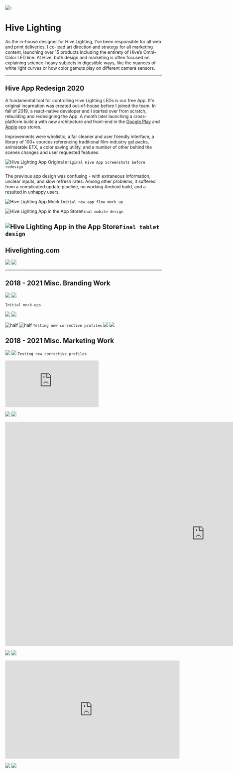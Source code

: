 ![-](./media/root/antenna.jpg)

# Hive Lighting

As the in-house designer for Hive Lighting, I’ve been responsible for all web and print deliveries. I co-lead art direction and strategy for all marketing content, launching over 15 products including the entirety of Hive’s Omni-Color LED line. At Hive, both design and marketing is often focused on explaining science-heavy subjects in digestible ways, like the nuances of white light curves or how color gamuts play on different camera sensors.


<!-- <html>
<iframe src="https://www.youtube.com/embed/vsdhTvO6rXU" frameborder="0" allow="accelerometer; autoplay; encrypted-media; gyroscope; picture-in-picture" allowfullscreen>
</iframe>
</html> -->

---- 

## Hive App Redesign 2020

A fundamental tool for controlling Hive Lighting LEDs is our free App. It's original incarnation was created out-of-house before I joined the team. In fall of 2019, a react-native developer and I started over from scratch, rebuilding and redesigning the App. A month later launching a cross-platform build a with new architecture and front-end in the [Google Play](https://www.google.com/url?sa=t&rct=j&q=&esrc=s&source=web&cd=10&cad=rja&uact=8&ved=2ahUKEwiBoarRp9jnAhVGvJ4KHTWsDAoQFjAJegQIBRAB&url=https%3A%2F%2Fplay.google.com%2Fstore%2Fapps%2Fdetails%3Fid%3Dcom.hive_shot%26hl%3Den_US&usg=AOvVaw16qyVclNevpDdOIigoToyl) and [Apple](https://www.google.com/url?sa=t&rct=j&q=&esrc=s&source=web&cd=11&cad=rja&uact=8&ved=2ahUKEwiBoarRp9jnAhVGvJ4KHTWsDAoQFjAKegQIAxAB&url=https%3A%2F%2Fapps.apple.com%2Fus%2Fapp%2Fhive-shot%2Fid1209171531&usg=AOvVaw099ApqmLHyILUoyUQjr6dE) app stores. 

Improvements were wholistic; a far cleaner and user friendly interface, a library of 100+ sources referencing traditional film-industry gel packs, animatable EFX, a color saving utility, and a number of other behind the scenes changes and user requested features. 

![Hive Lighting App Original](./media/hive/original-shot-app.jpg)
`Original Hive App Screenshots before redesign`

The previous app design was confusing - with extraneous information, unclear inputs, and slow refresh rates. Among other problems, it suffered from a complicated update pipeline, no working Android build, and a resulted in unhappy users. 

![Hive Lighting App Mock](./media/hive/Hive-App-Mock.jpg)
`Initial new app flow mock up`

<!-- ![Mockup frames](./media/hive/hive-shot-design.jpg)
`New app flow` -->

![Hive Lighting App in the App Store](./media/hive/iphone-3-screens.jpg)`Final mobile design`

![Hive Lighting App in the App Store](./media/hive/iPad-EFX-src.jpg)`Final tablet design`
---- 

## Hivelighting.com

![](./media/hive/home.png)
![](./media/hive/photometrics.png)

---- 

## 2018 - 2021 Misc. Branding Work



<div class="double">
<img src="./media/hive/hive-identity1.jpg" class="half">
<img src="./media/hive/hive-identity2.jpg" class="half"></div>

`Initial mock-ups`

![](./media/hive/hive-identity1.jpg)
![](./media/hive/hive-identity2.jpg)

![half](./media/hive/hive-silkscreen.jpg)
![half](./media/hive/hive-specspread.jpg)
`Testing new corrective profiles`
![](./media/hive/hive-bcards.jpg)
![](./media/hive/hive-letterhead.jpg)

## 2018 - 2021 Misc. Marketing Work

![](./media/hive/Corrective_Skin.jpg)
![](./media/hive/Corrective_app.jpg)
`Testing new corrective profiles`


<html><iframe src="https://www.youtube.com/embed/UKRl7upidUQ" frameborder="0" allow="accelerometer; autoplay; encrypted-media; gyroscope; picture-in-picture" allowfullscreen></iframe></html>

![](./media/hive/575kit-floating_color5.jpg)
![](./media/hive/hive-sxsw.jpg)

<html><iframe width="1280" height="720" src="https://www.youtube.com/embed/nzOWOCTy7X8" frameborder="0" allow="accelerometer; autoplay; encrypted-media; gyroscope; picture-in-picture" allowfullscreen></iframe></html>

![](./media/hive/hive-def.jpg)
![](./media/hive/hive-fam.jpg)

<html><iframe width="560" height="315" src="https://www.youtube.com/embed/too_h2hFnTs" frameborder="0" allow="accelerometer; autoplay; encrypted-media; gyroscope; picture-in-picture" allowfullscreen></iframe></html>

<!-- ![](./media/hive/hive-help.jpeg) -->
<!-- ![](./media/hive/hive-banner.jpg) -->
<!-- ![](./media/hive/hive-hand.jpg) -->
<!-- 
<html><iframe src="https://player.vimeo.com/video/269295002" width="640" height="480" frameborder="0" allow="autoplay; fullscreen" allowfullscreen></iframe></iframe></html> -->

![](./media/hive/hive-box.jpg)
![](./media/hive/hive-pack2.jpg)
<!-- ![](./media/hive/hive-pack.jpg) -->